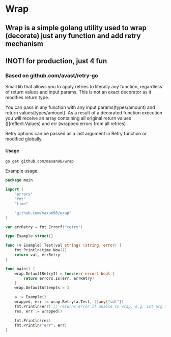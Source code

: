 # Wrap
## Wrap is a simple golang utility used to wrap (decorate) just any function and add retry mechanism

## !NOT! for production, just 4 fun

### Based on github.com/avast/retry-go

Small lib that allows you to apply retries to literally any function, regardless of return values and input params.
This is not an exact decorator as it modifies return type.

You can pass in any function with any input params(types/amount) and return values(types/amount).
As a result of a decorated function execution you will receive an array containing all original return values ([]reflect.Values) and err (wrapped errors from all retries)

Retry options can be passed as a last argument in Retry function or modified globally.

#### Usage

`go get github.com/maxan98/wrap`

Example usage:

```go
package main

import (
	"errors"
	"fmt"
	"time"

	"github.com/maxan98/wrap"
)

var errRetry = fmt.Errorf("retry")

type Example struct{}

func (v Example) Test(val string) (string, error) {
	fmt.Println(time.Now())
	return val, errRetry
}

func main() {
	wrap.DefaultRetryIf = func(err error) bool {
		return errors.Is(err, errRetry)
	}
	wrap.DefaultAttempts = 3

	a := Example{}
	wrapped, err := wrap.Retry(a.Test, []any{"sdf"})
	fmt.Println(err) // returns error if unable to wrap, e.g. 1st arg is not a func or len(2nd arg) != len(actual func's args)
	res, err := wrapped()

	fmt.Println(res)
	fmt.Println("err", err)
}
```
